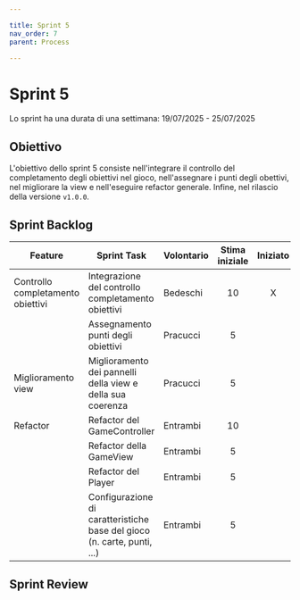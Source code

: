 ```yaml
---

title: Sprint 5
nav_order: 7
parent: Process

---
```


# Sprint 5

Lo sprint ha una durata di una settimana: 19/07/2025 - 25/07/2025

## Obiettivo

L'obiettivo dello sprint 5 consiste nell'integrare il controllo del completamento degli obiettivi nel gioco,
nell'assegnare i punti degli obettivi, nel migliorare la view e nell'eseguire refactor generale. Infine, nel rilascio
della versione `v1.0.0`.

## Sprint Backlog

| Feature                           | Sprint Task                                                             | Volontario | Stima iniziale | Iniziato | Completato |
|-----------------------------------|-------------------------------------------------------------------------|------------|:--------------:|:--------:|:----------:|
| Controllo completamento obiettivi | Integrazione del controllo completamento obiettivi                      | Bedeschi   |       10       |    X     |            |
|                                   | Assegnamento punti degli obiettivi                                      | Pracucci   |       5        |          |            |
| Miglioramento view                | Miglioramento dei pannelli della view e della sua coerenza              | Pracucci   |       5        |          |            |
| Refactor                          | Refactor del GameController                                             | Entrambi   |       10       |          |            |
|                                   | Refactor della GameView                                                 | Entrambi   |       5        |          |            |
|                                   | Refactor del Player                                                     | Entrambi   |       5        |          |            |
|                                   | Configurazione di caratteristiche base del gioco (n. carte, punti, ...) | Entrambi   |       5        |          |            |

## Sprint Review
